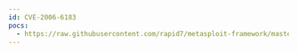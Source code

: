 ```yaml
---
id: CVE-2006-6183
pocs:
  - https://raw.githubusercontent.com/rapid7/metasploit-framework/master/modules/exploits/windows/tftp/threectftpsvc_long_mode.rb
---
```

